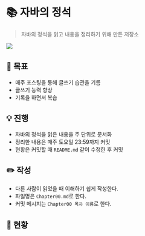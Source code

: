 # 📚 자바의 정석
> 자바의 정석을 읽고 내용을 정리하기 위해 만든 저장소

![](http://image.kyobobook.co.kr/images/book/xlarge/032/x9788994492032.jpg)

## 🥅 목표
- 매주 포스팅을 통해 글쓰기 습관을 기름
- 글쓰기 능력 향상
- 기록을 하면서 복습

## 💡 진행
- 자바의 정석을 읽은 내용을 주 단위로 문서화
- 정리한 내용은 매주 토요일 23:59까지 커밋
- 현황은 커밋할 때 `README.md` 같이 수정한 후 커밋

## ✏️ 작성
- 다른 사람이 읽었을 때 이해하기 쉽게 작성한다.
- 파일명은 `Chapter00.md`로 한다.
- 커밋 메시지는 `Chapter00 목차 이름`로 한다.

## 📖 현황
